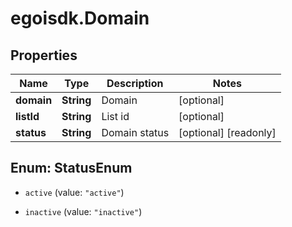 # egoisdk.Domain

## Properties

Name | Type | Description | Notes
------------ | ------------- | ------------- | -------------
**domain** | **String** | Domain | [optional] 
**listId** | **String** | List id | [optional] 
**status** | **String** | Domain status | [optional] [readonly] 



## Enum: StatusEnum


* `active` (value: `"active"`)

* `inactive` (value: `"inactive"`)




